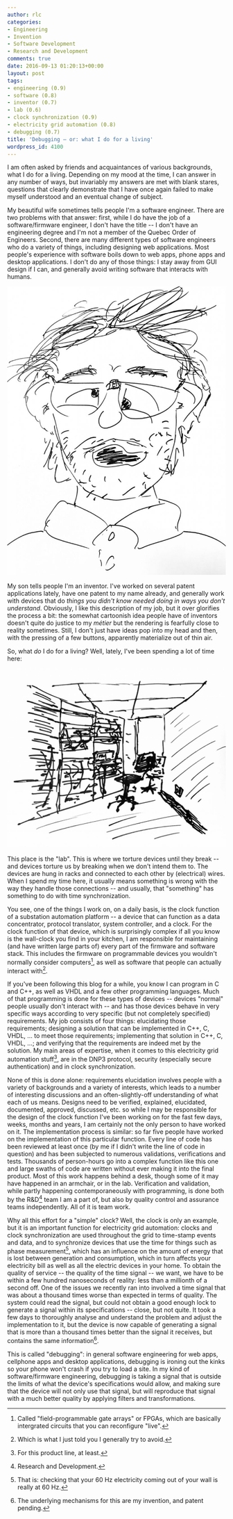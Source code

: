 ```yaml
---
author: rlc
categories:
- Engineering
- Invention
- Software Development
- Research and Development
comments: true
date: 2016-09-13 01:20:13+00:00
layout: post
tags:
- engineering (0.9)
- software (0.8)
- inventor (0.7)
- lab (0.6)
- clock synchronization (0.9)
- electricity grid automation (0.8)
- debugging (0.7)
title: 'Debugging — or: what I do for a living'
wordpress_id: 4100
---
```


I am often asked by friends and acquaintances of various backgrounds, what I do for a living. Depending on my mood at the time, I can answer in any number of ways, but invariably my answers are met with blank stares, questions that clearly demonstrate that I have once again failed to make myself understood and an eventual change of subject.

<!--more-->

My beautiful wife sometimes tells people I'm a software engineer. There are two problems with that answer: first, while I do have the job of a software/firmware engineer, I don't have the title -- I don't have an engineering degree and I'm not a member of the Quebec Order of Engineers. Second, there are many different types of software engineers who do a variety of things, including designing web applications. Most people's experience with software boils down to web apps, phone apps and desktop applications. I don't do any of those things: I stay away from GUI design if I can, and generally avoid writing software that interacts with humans.

<img src="/assets/2016/09/image-1-778x1024.jpeg" alt="Self portrait as an inventor (cartoonish rendition)">

My son tells people I'm an inventor. I've worked on several patent applications lately, have one patent to my name already, and generally work with devices that do _things you didn't know needed doing in ways you don't understand_. Obviously, I like this description of my job, but it over glorifies the process a bit: the somewhat cartoonish idea people have of inventors doesn't quite do justice to my _métier_ but the rendering is fearfully close to reality sometimes. Still, I don't just have ideas pop into my head and then, with the pressing of a few buttons, apparently materialize out of thin air.

So, what _do_ I do for a living? Well, lately, I've been spending a lot of time here:

<img src="/assets/2016/09/image-1024x840.jpeg" alt="The lab, a.k.a. the torture chamber">

This place is the "lab". This is where we torture devices until they break -- and devices torture us by breaking when we don't intend them to. The devices are hung in racks and connected to each other by (electrical) wires. When I spend my time here, it usually means something is wrong with the way they handle those connections -- and usually, that "something" has something to do with time synchronization.

You see, one of the things I work on, on a daily basis, is the clock function of a substation automation platform -- a device that can function as a data concentrator, protocol translator, system controller, and a clock. For the clock function of that device, which is surprisingly complex if all you know is the wall-clock you find in your kitchen, I am responsible for maintaining (and have written large parts of) every part of the firmware and software stack. This includes the firmware on programmable devices you wouldn't normally consider computers[^1], as well as software that people can actually interact with[^2].

[^1]: Called "field-programmable gate arrays" or FPGAs, which are basically intergrated circuits that you can reconfigure "live".
[^2]: Which is what I just told you I generally try to avoid.

If you've been following this blog for a while, you know I can program in C and C++, as well as VHDL and a few other programming languages. Much of that programming is done for these types of devices -- devices "normal" people usually don't interact with -- and has those devices behave in very specific ways according to very specific (but not completely specified) requirements. My job consists of four things: elucidating those requirements; designing a solution that can be implemented in C++, C, VHDL, ... to meet those requirements; implementing that solution in C++, C, VHDL, ...; and verifying that the requirements are indeed met by the solution. My main areas of expertise, when it comes to this electricity grid automation stuff[^3], are in the DNP3 protocol, security (especially secure authentication) and in clock synchronization.

[^3]: For this product line, at least.

None of this is done alone: requirements elucidation involves people with a variety of backgrounds and a variety of interests, which leads to a number of interesting discussions and an often-slightly-off understanding of what each of us means. Designs need to be verified, explained, elucidated, documented, approved, discussed, etc. so while I may be responsible for the design of the clock function I've been working on for the fast few days, weeks, months and years, I am certainly not the only person to have worked on it. The implementation process is similar: so far five people have worked on the implementation of this particular function. Every line of code has been reviewed at least once (by me if I didn't write the line of code in question) and has been subjected to numerous validations, verifications and tests. Thousands of person-hours go into a complex function like this one and large swaths of code are written without ever making it into the final product. Most of this work happens behind a desk, though some of it may have happened in an armchair, or in the lab. Verification and validation, while partly happening contemporaneously with programming, is done both by the R&D[^4] team I am a part of, but also by quality control and assurance teams independently. All of it is team work.

[^4]: Research and Development.

Why all this effort for a "simple" clock? Well, the clock is only an example, but it is an important function for electricity grid automation: clocks and clock synchronization are used throughout the grid to time-stamp events and data, and to synchronize devices that use the time for things such as phase measurement[^5], which has an influence on the amount of energy that is lost between generation and consumption, which in turn affects your electricity bill as well as all the electric devices in your home. To obtain the quality of service -- the quality of the time signal -- we want, we have to be within a few hundred nanoseconds of reality: less than a millionth of a second off. One of the issues we recently ran into involved a time signal that was about a thousand times worse than expected in terms of quality. The system could read the signal, but could not obtain a good enough lock to generate a signal within its specifications -- close, but not quite. It took a few days to thoroughly analyse and understand the problem and adjust the implementation to it, but the device is now capable of generating a signal that is more than a thousand times better than the signal it receives, but contains the same information[^6].

[^5]: That is: checking that your 60 Hz electricity coming out of your wall is really at 60 Hz.
[^6]: The underlying mechanisms for this are my invention, and patent pending.

This is called "debugging": in general software engineering for web apps, cellphone apps and desktop applications, debugging is ironing out the kinks so your phone won't crash if you try to load a site. In my kind of software/firmware engineering, debugging is taking a signal that is outside the limits of what the device's specifications would allow, and making sure that the device will not only use that signal, but will reproduce that signal with a much better quality by applying filters and transformations.